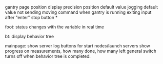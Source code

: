 gantry page
    position display precision
    position default value
    jogging default value
    not sending moving command when gantry is running
    exiting input after "enter"
    stop button * 

foot:
    status changes with the variable in real time

bt:
    display behavior tree

mainpage:
    show server log
    buttons for start nodes/launch servers
    show progress on measurements, how many done, how many left
    general switch turns off when behavior tree is completed.
